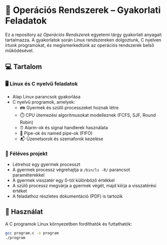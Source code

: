 # 🧩 Operációs Rendszerek – Gyakorlati Feladatok

Ez a repository az *Operációs Rendszerek* egyetemi tárgy gyakorlati anyagait tartalmazza. A gyakorlatok során Linux rendszereken dolgoztunk, C nyelven írtunk programokat, és megismerkedtünk az operációs rendszerek belső működésével.

## 💻 Tartalom

### 🖥️ Linux és C nyelvű feladatok

- Alap Linux parancsok gyakorlása
- C nyelvű programok, amelyek:
  - 👪 Gyermek és szülő processzeket hoznak létre
  - ⏱️ CPU ütemezési algoritmusokat modelleznek (FCFS, SJF, Round Robin)
  - ⏰ Alarm-ok és signal handlerek használata
  - 🔗 Pipe-ok és named pipe-ok (FIFO)
  - 📬 Üzenetsorok és szemaforok kezelése

### 📂 Féléves projekt

- Létrehoz egy gyermek processzt
- A gyermek processz végrehajtja a `/bin/ls -R/` parancsot paraméterekkel
- A gyermek visszatér egy 0-tól különböző értékkel
- A szülő processz megvárja a gyermek végét, majd kiírja a visszatérési értéket
- A feladathoz részletes dokumentáció (PDF) is tartozik

## 🚀 Használat

A C programok Linux környezetben fordíthatók és futtathatók:
```bash
gcc program.c -o program
./program
